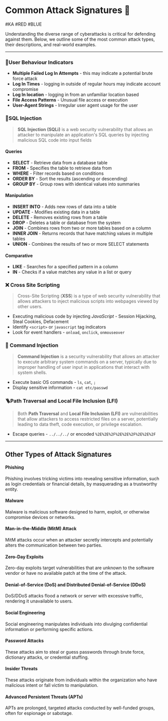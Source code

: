 # Common Attack Signatures 🚨
#KA #RED #BLUE 

Understanding the diverse range of cyberattacks is critical for defending against them. Below, we outline some of the most common attack types, their descriptions, and real-world examples.

---

### 🤵User Behaviour Indicators
- **Multiple Failed Log In Attempts** - this may indicate a potential brute force attack
- **Log In Times** - logging in outside of regular hours may indicate account compromise
- **Log In location** - logging in from an unfamiliar location based
- **File Access Patterns** - Unusual file access or execution
- **User-Agent Strings** - Irregular user agent usage for the user 

### 💉SQL Injection
> **SQL Injection (SQLi)** is a web security vulnerability that allows an attacker to manipulate an application's SQL queries by injecting malicious SQL code into input fields

#### Queries 
- **SELECT** - Retrieve data from a database table
- **FROM** - Specifies the table to retrieve data from
- **WHERE** - Filter records based on conditions
- **ORDER BY** - Sort the results (ascending or descending)
- **GROUP BY** - Group rows with identical values into summaries 

#### Manipulation
- **INSERT INTO** - Adds new rows of data into a table
- **UPDATE** - Modifies existing data in a table
- **DELETE** - Removes existing rows from a table
- **DROP** - Deletes a table or database from the system
- **JOIN** - Combines rows from two or more tables based on a column
- **INNER JOIN** - Returns records that have matching values in multiple tables 
- **UNION** - Combines the results of two or more SELECT statements 

#### Comparative
- **LIKE** - Searches for a specified pattern in a column
- **IN** - Checks if a value matches any value in a list or query

### ❌ Cross Site Scripting
> Cross-Site Scripting (**XSS**) is a type of web security vulnerability that allows attackers to inject malicious scripts into webpages viewed by other users.

- Executing malicious code by injecting *JavaScript* - Session Hijacking, Steal Cookies, Defacement
- Identify `<script>` or `javascript` tag indicators
- Look for event handlers - `onload`, `onclick`, `onmouseover` 

### 💬 Command Injection 
> **Command Injection** is a security vulnerability that allows an attacker to execute arbitrary system commands on a server, typically due to improper handling of user input in applications that interact with system shells.

- Execute basic OS commands - `ls`, `cat`, `;`
- Display sensitive information - `cat etc/passwd`

### 🪜Path Traversal and Local File Inclusion (LFI)
> Both **Path Traversal** and **Local File Inclusion (LFI)** are vulnerabilities that allow attackers to access restricted files on a server, potentially leading to data theft, code execution, or privilege escalation.

- Escape queries - `../../../` or encoded `%2E%2E%2F%2E%2E%2F%2E%2E%2F`

---

## Other Types of Attack Signatures 

#### **Phishing**
Phishing involves tricking victims into revealing sensitive information, such as login credentials or financial details, by masquerading as a trustworthy entity.

#### **Malware**
Malware is malicious software designed to harm, exploit, or otherwise compromise devices or networks.

#### **Man-in-the-Middle (MitM) Attack**
MitM attacks occur when an attacker secretly intercepts and potentially alters the communication between two parties.

#### **Zero-Day Exploits**
Zero-day exploits target vulnerabilities that are unknown to the software vendor or have no available patch at the time of the attack.

#### **Denial-of-Service (DoS) and Distributed Denial-of-Service (DDoS)**
DoS/DDoS attacks flood a network or server with excessive traffic, rendering it unavailable to users.

#### **Social Engineering**
Social engineering manipulates individuals into divulging confidential information or performing specific actions.

#### **Password Attacks**
These attacks aim to steal or guess passwords through brute force, dictionary attacks, or credential stuffing.

####  **Insider Threats**
These attacks originate from individuals within the organization who have malicious intent or fall victim to manipulation.

####  **Advanced Persistent Threats (APTs)**
APTs are prolonged, targeted attacks conducted by well-funded groups, often for espionage or sabotage.
